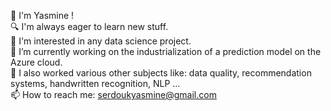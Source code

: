 👋  I'm Yasmine !  \
🔍 I'm always eager to learn new stuff.  \
🔧 I'm interested in any data science project.  \
🔭 I’m currently working on the industrialization of a prediction model on the Azure cloud.\
🔭 I also worked various other subjects like: data quality, recommendation systems, handwritten recognition, NLP ...\
📫 How to reach me: [serdoukyasmine@gmail.com](mailto:serdoukyasmine@gmail.com)
